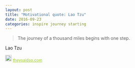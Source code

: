 ```yaml
---
layout: post
title: "Motivational quote: Lao Tzu"
date: 2016-09-23
categories: inspire journey starting
---
```

> The journey of a thousand miles begins with one step.

Lao Tzu

<span style="z-index:50;font-size:0.9em;"><img src="https://theysaidso.com/branding/theysaidso.png" height="20" width="20" alt="theysaidso.com"/><a href="https://theysaidso.com" title="Powered by quotes from theysaidso.com" style="color: #9fcc25; margin-left: 4px; vertical-align: middle;">theysaidso.com</a></span>
